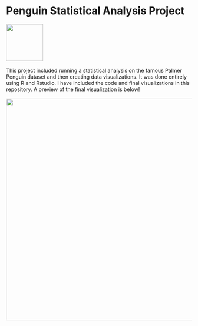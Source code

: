 # Penguin Statistical Analysis Project 
<img src="https://github.com/julmg23/penguin_project/assets/78333973/8cf78e34-8b4f-4428-9f41-6f35bb804fe3" width="100" height="100">
<br>
<br>
This project included running a statistical analysis on the famous Palmer Penguin dataset and then creating data visualizations. It was done entirely using R and Rstudio. I have included the code and final visualizations in this repository. A preview of the final visualization is below!
<br>
<br>
<img src="https://github.com/julmg23/penguin_project/assets/78333973/20b177c6-82cc-44ed-a80e-65e02223caec" width="600" >
<br>
